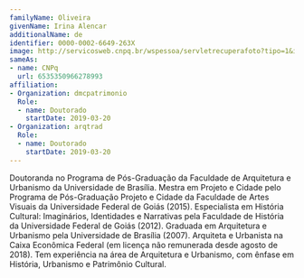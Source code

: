 ```yaml
---
familyName: Oliveira
givenName: Irina Alencar
additionalName: de
identifier: 0000-0002-6649-263X
image: http://servicosweb.cnpq.br/wspessoa/servletrecuperafoto?tipo=1&id=K4840411Y6
sameAs:
- name: CNPq
  url: 6535350966278993
affiliation:
- Organization: dmcpatrimonio
  Role:
  - name: Doutorado
    startDate: 2019-03-20
- Organization: arqtrad
  Role:
  - name: Doutorado
    startDate: 2019-03-20
---
```


Doutoranda no Programa de Pós-Graduação da Faculdade de Arquitetura e
Urbanismo da Universidade de Brasília. Mestra em Projeto e Cidade pelo
Programa de Pós-Graduação Projeto e Cidade da Faculdade de Artes Visuais
da Universidade Federal de Goiás (2015). Especialista em História
Cultural: Imaginários, Identidades e Narrativas pela Faculdade de
História da Universidade Federal de Goiás (2012). Graduada em
Arquitetura e Urbanismo pela Universidade de Brasília (2007). Arquiteta
e Urbanista na Caixa Econômica Federal (em licença não remunerada desde
agosto de 2018). Tem experiência na área de Arquitetura e Urbanismo, com
ênfase em História, Urbanismo e Patrimônio Cultural. 

